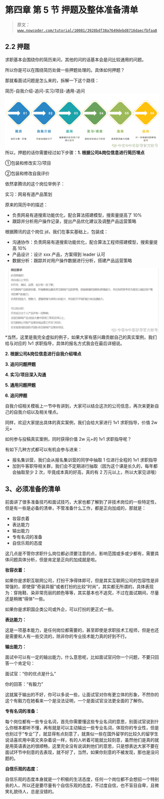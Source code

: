 # 第四章 第 5 节 押题及整体准备清单

> 原文：[`www.nowcoder.com/tutorial/10081/3928bdf38a7649debd8716daecfbfaa8`](https://www.nowcoder.com/tutorial/10081/3928bdf38a7649debd8716daecfbfaa8)

## **2.2** **押题**

求职基本会围绕你的简历来问，其他的问的话基本会是问比较通用的问题。

所以你是可以在围绕简历处做一些押题处理的。具体如何押题？

那就看面试问题是怎么来的，拆解一下这个路径：

简历-自我介绍-追问-实习/项目-通用-追问![](img/50ced5b736f71b8877bb19f369f8e751.png)
所以，押题的话你需要经过如下步骤：**1\. 根据公司&岗位信息进行简历埋点**

①包装和修改实习/项目

②包装和修改自我评价

依然拿腾讯的这个岗位举例子：

实习：网易有道产品策划

原来的简历中的描述：

*   负责网易有道搜索功能优化，配合算法搭建模型，搜索量提高了 10%
*   跟踪并分析用户操作记录，提出产品优化建议及调整产品运营策略

根据腾讯的这个岗位 jd，我们在事实基础上，包装成：

*   沟通协作：负责网易有道搜索功能优化，配合算法工程师搭建模型，搜索量提高 10%
*   产品设计：设计 xxx 产品，方案得到 leader 认可
*   数据分析：跟踪并对用户操作数据进行分析，搭建产品运营策略

![](img/46c510c92b4b3053fcf75b56a9482734.png)
*当然，这里是我完全虚拟的例子，如果大家有感兴趣贡献自己的真实案例，我们给与对应的 1v1 求职指导，具体的报名方式我会在最后详细说。

**2\. 根据公司&岗位信息进行自我介绍埋点** 

**3\. 追问问题押题**

**4\. 实习/项目深入沟通**

**5\. 通用问题押题**

**6\. 追问押题**

自我介绍相关模板上一节中有讲到，大家可以结合这次的公司信息，再次来更新自己的自我介绍以及相关埋点。

同样，欢迎大家提出具体的真实案例，我们会给大家进行 1v1 求职指导，价值 2w 元+

如何参与投稿真实案例，同时获得价值 2w 元+的 1v1 求职指导呢？

有如下几种方式都可以有机会参与进来：

*   报名集训营，我们会从报名集训营的同学中抽取 1 位进行全程的 1v1 求职指导
*   加到牛客职导相关群，我们会不定期进行抽取（因为这个课是长久的，每年都会抽取至少 2 次，毕竟成本真的好高，真的有 2 万元以上，所以大家见谅哦）

## 3、必须准备的清单

前面讲了很多准备技巧和面试技巧，大家也都了解到了非技术岗位的一些特定性，但是有一些是必备的清单，不管准备什么工作，都是正向加成的，那就是：

*   妆容衣着
*   表达能力
*   输出能力
*   专有名词的准备
*   自信乐观的态度

这几点是不管你求职什么岗位都必须要注意的点，影响范围或多或少都有，需要具体问题具体分析，但是肯定是正向的加成就是啦。

**妆容衣着：**

如果你是求职互联网公司，打扮干净得体即可，但是其实互联网公司的包容性是非常强的，即使穿“奇装异服”或者打扮的比较“时尚”，其实都无所谓的，具体表现为：穿拖鞋、染非常亮丽的颜色等等，其实基本也不追究，不过在面试期间，尽量还是稍微“得体”一些。

如果你是求职国企类公司或外企，可以打扮的更正式一些。

**表达能力：**

这是一项基本能力，是任何岗位都需要的，甚至即使是求职技术工程师，但是也还是需要和人有一些交流的，除非你的专业技术能力真的好到不行。

**输出能力：**

面试中可以有一定的输出能力，什么意思呢，比如面试官问你一个问题，不要只回答一个肯定句：

面试官：“你的优点是什么”

你的回答：“有毅力”

这就属于输出的不好，你可以多说一些，让面试官对你有更立体的形象，不然你的这个有毅力在她看来一个是没法证明，一个是面试官没法更全面的了解你。

**专有名词的准备：**

每个岗位都有一些专业名词，首先你需要懂这些专业名词的意思，别面试官说到什么你根本都听不懂，再有就是可以主动输出一些专业名词，体现你的专业性，但是也别过于“专业”了，就显得有点刻意了，就类似一些在国外留学的比较久的留学生说话喜欢用中英文夹杂着说一样，有的人听着可能就比较刻意，虽然他们是真的就是用英语表达的很顺畅，这里完全没有说讽刺他们的意思，只是想表达大家不要在面试环节中刻意的去表现，就不好了，当然，如果你刻意的不被发现，那也是没问题的。

**自信乐观的态度：**

自信乐观的态度本身就是一个积极的生活态度，任何一个岗位都不会想招一个特别丧的人，所以还是要尽量有个自信乐观的态度，不过度自信，也不盲目自卑，且微笑礼貌待人，总是没错的。